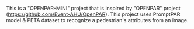 This is a "OPENPAR-MINI" project that is inspired by "OPENPAR" project (https://github.com/Event-AHU/OpenPAR). This project uses PromptPAR model & PETA dataset to recognize a pedestrian's attributes from an image.  